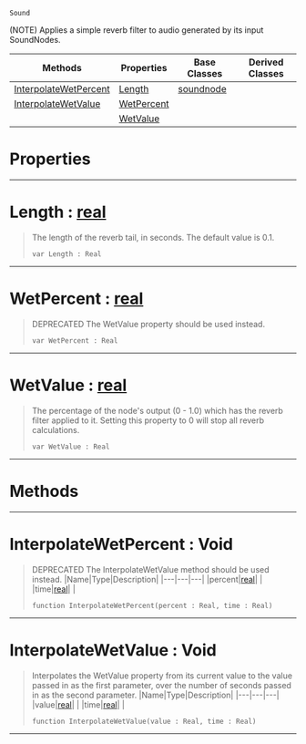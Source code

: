  `Sound`

(NOTE) Applies a simple reverb filter to audio generated by its input SoundNodes.

|Methods|Properties|Base Classes|Derived Classes|
|---|---|---|---|
|[ InterpolateWetPercent](https://github.com/zeroengineteam/ZeroDocs/blob/master/code_reference/class_reference/reverbnode.markdown#interpolatewetpercent-vo)|[ Length](https://github.com/zeroengineteam/ZeroDocs/blob/master/code_reference/class_reference/reverbnode.markdown#length-zero-engine-docum)|[soundnode](https://github.com/zeroengineteam/ZeroDocs/blob/master/code_reference/class_reference/soundnode.markdown)| |
|[ InterpolateWetValue](https://github.com/zeroengineteam/ZeroDocs/blob/master/code_reference/class_reference/reverbnode.markdown#interpolatewetvalue-void)|[ WetPercent](https://github.com/zeroengineteam/ZeroDocs/blob/master/code_reference/class_reference/reverbnode.markdown#wetpercent-zero-engine-d)| | |
| |[ WetValue](https://github.com/zeroengineteam/ZeroDocs/blob/master/code_reference/class_reference/reverbnode.markdown#wetvalue-zero-engine-doc)| | |


 #  Properties


---  
 #  Length : [real](https://github.com/zeroengineteam/ZeroDocs/blob/master/code_reference/zilch_base_types/real.markdown)

> The length of the reverb tail, in seconds. The default value is 0.1.
> ``` lang=cpp, name=Zilch
> var Length : Real


---  
 #  WetPercent : [real](https://github.com/zeroengineteam/ZeroDocs/blob/master/code_reference/zilch_base_types/real.markdown)

> DEPRECATED The WetValue property should be used instead.
> ``` lang=cpp, name=Zilch
> var WetPercent : Real


---  
 #  WetValue : [real](https://github.com/zeroengineteam/ZeroDocs/blob/master/code_reference/zilch_base_types/real.markdown)

> The percentage of the node's output (0 - 1.0) which has the reverb filter applied to it. Setting this property to 0 will stop all reverb calculations.
> ``` lang=cpp, name=Zilch
> var WetValue : Real


---  
 #  Methods


---  
 #  InterpolateWetPercent : Void

> DEPRECATED The InterpolateWetValue method should be used instead.
> |Name|Type|Description|
> |---|---|---|
> |percent|[real](https://github.com/zeroengineteam/ZeroDocs/blob/master/code_reference/zilch_base_types/real.markdown)| |
> |time|[real](https://github.com/zeroengineteam/ZeroDocs/blob/master/code_reference/zilch_base_types/real.markdown)| |
> ``` lang=cpp, name=Zilch
> function InterpolateWetPercent(percent : Real, time : Real)
> ``` 


---  
 #  InterpolateWetValue : Void

> Interpolates the WetValue property from its current value to the value passed in as the first parameter, over the number of seconds passed in as the second parameter.
> |Name|Type|Description|
> |---|---|---|
> |value|[real](https://github.com/zeroengineteam/ZeroDocs/blob/master/code_reference/zilch_base_types/real.markdown)| |
> |time|[real](https://github.com/zeroengineteam/ZeroDocs/blob/master/code_reference/zilch_base_types/real.markdown)| |
> ``` lang=cpp, name=Zilch
> function InterpolateWetValue(value : Real, time : Real)
> ``` 


---  
 

 